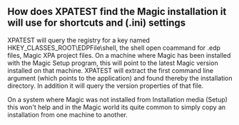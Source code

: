 ## How does XPATEST find the Magic installation it will use for shortcuts and (.ini) settings

XPATEST will query the registry for a key named HKEY_CLASSES_ROOT\EDPFile\shell, the shell open coammand for .edp files, Magic XPA project files. On a machine where Magic has been installed with the Magic Setup program, this will point to the latest Magic version installed on that machine. XPATEST will extract the first command line argument (which points to the application) and found thereby the installation directory. In addition it will query the version properties of that file.

On a system where Magic was not installed from Installation media (Setup) this won't help and in the Magic world its quite common to simply copy an installation from one machine to another.

 